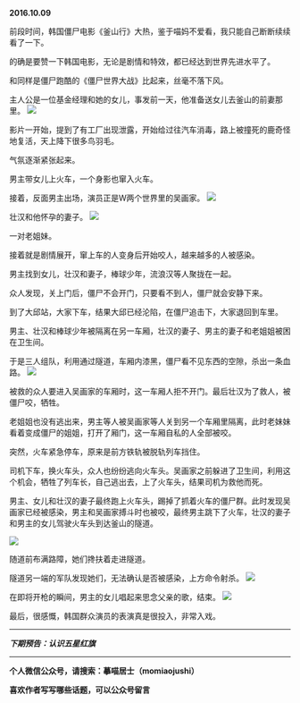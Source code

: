 **2016.10.09**

前段时间，韩国僵尸电影《釜山行》大热，鉴于喵妈不爱看，我只能自己断断续续看了一下。

的确是要赞一下韩国电影，无论是剧情和特效，都已经达到世界先进水平了。

和同样是僵尸跑酷的《僵尸世界大战》比起来，丝毫不落下风。

主人公是一位基金经理和她的女儿，事发前一天，他准备送女儿去釜山的前妻那里。
![](http://upload-images.jianshu.io/upload_images/51001-3866dec3cf567237.jpg?imageMogr2/auto-orient/strip%7CimageView2/2/w/1240)

影片一开始，提到了有工厂出现泄露，开始给过往汽车消毒，路上被撞死的鹿奇怪地复活，天上降下很多鸟羽毛。

气氛逐渐紧张起来。

男主带女儿上火车，一个身影也窜入火车。

接着，反面男主出场，演员正是W两个世界里的吴画家。
![](http://upload-images.jianshu.io/upload_images/51001-e1c64bfb3cb5d582.jpg?imageMogr2/auto-orient/strip%7CimageView2/2/w/1240)

壮汉和他怀孕的妻子。
![](http://upload-images.jianshu.io/upload_images/51001-4016ca3adb3ad868.jpg?imageMogr2/auto-orient/strip%7CimageView2/2/w/1240)

一对老姐妹。

接着就是剧情展开，窜上车的人变身后开始咬人，越来越多的人被感染。

男主找到女儿，壮汉和妻子，棒球少年，流浪汉等人聚拢在一起。

众人发现，关上门后，僵尸不会开门，只要看不到人，僵尸就会安静下来。

到了大邱站，大家下车，结果大邱已经沦陷，在僵尸追击下，大家退回到车里。

男主、壮汉和棒球少年被隔离在另一车厢，壮汉的妻子、男主的妻子和老姐姐被困在卫生间。

于是三人组队，利用通过隧道，车厢内漆黑，僵尸看不见东西的空隙，杀出一条血路。
![](http://upload-images.jianshu.io/upload_images/51001-dede2d096305d849.jpg?imageMogr2/auto-orient/strip%7CimageView2/2/w/1240)

被救的众人要进入吴画家的车厢时，这一车厢人拒不开门。最后壮汉为了救人，被僵尸咬，牺牲。

老姐姐也没有逃出来，男主等人被吴画家等人关到另一个车厢里隔离，此时老妹妹看着变成僵尸的姐姐，打开了厢门，这一车厢自私的人全部被咬。

突然，火车紧急停车，原来是前方铁轨被脱轨列车挡住。

司机下车，换火车头，众人也纷纷逃向火车头。吴画家之前躲进了卫生间，利用这个机会，牺牲了列车长，自己逃出去，上了火车头，结果司机为救他而死。

男主、女儿和壮汉的妻子最终跑上火车头，踢掉了抓着火车的僵尸群。此时发现吴画家已经被感染，男主和吴画家搏斗时也被咬，最终男主跳下了火车，壮汉的妻子和男主的女儿驾驶火车头到达釜山的隧道。

![](http://upload-images.jianshu.io/upload_images/51001-89c7794711f6ac9a.jpg?imageMogr2/auto-orient/strip%7CimageView2/2/w/1240)

随道前布满路障，她们搀扶着走进隧道。

隧道另一端的军队发现她们，无法确认是否被感染，上方命令射杀。
![](http://upload-images.jianshu.io/upload_images/51001-bce06e11ed9f9186.jpg?imageMogr2/auto-orient/strip%7CimageView2/2/w/1240)

在即将开枪的瞬间，男主的女儿唱起来思念父亲的歌，结束。
![](http://upload-images.jianshu.io/upload_images/51001-4fb4457037817e18.jpg?imageMogr2/auto-orient/strip%7CimageView2/2/w/1240)

最后，很感慨，韩国群众演员的表演真是很投入，非常入戏。


***

***下期预告：认识五星红旗***

***

**个人微信公众号，请搜索：摹喵居士（momiaojushi）**

**喜欢作者写写哪些话题，可以公众号留言**